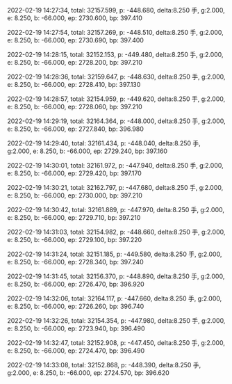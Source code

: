 2022-02-19 14:27:34, total: 32157.599, p: -448.680, delta:8.250 手, g:2.000, e: 8.250, b: -66.000, ep: 2730.600, bp: 397.410

2022-02-19 14:27:54, total: 32157.269, p: -448.510, delta:8.250 手, g:2.000, e: 8.250, b: -66.000, ep: 2730.690, bp: 397.400

2022-02-19 14:28:15, total: 32152.153, p: -449.480, delta:8.250 手, g:2.000, e: 8.250, b: -66.000, ep: 2728.200, bp: 397.210

2022-02-19 14:28:36, total: 32159.647, p: -448.630, delta:8.250 手, g:2.000, e: 8.250, b: -66.000, ep: 2728.410, bp: 397.130

2022-02-19 14:28:57, total: 32154.959, p: -449.620, delta:8.250 手, g:2.000, e: 8.250, b: -66.000, ep: 2728.060, bp: 397.210

2022-02-19 14:29:19, total: 32164.364, p: -448.000, delta:8.250 手, g:2.000, e: 8.250, b: -66.000, ep: 2727.840, bp: 396.980

2022-02-19 14:29:40, total: 32161.434, p: -448.040, delta:8.250 手, g:2.000, e: 8.250, b: -66.000, ep: 2729.240, bp: 397.160

2022-02-19 14:30:01, total: 32161.972, p: -447.940, delta:8.250 手, g:2.000, e: 8.250, b: -66.000, ep: 2729.420, bp: 397.170

2022-02-19 14:30:21, total: 32162.797, p: -447.680, delta:8.250 手, g:2.000, e: 8.250, b: -66.000, ep: 2730.000, bp: 397.210

2022-02-19 14:30:42, total: 32161.889, p: -447.970, delta:8.250 手, g:2.000, e: 8.250, b: -66.000, ep: 2729.710, bp: 397.210

2022-02-19 14:31:03, total: 32154.982, p: -448.660, delta:8.250 手, g:2.000, e: 8.250, b: -66.000, ep: 2729.100, bp: 397.220

2022-02-19 14:31:24, total: 32151.185, p: -449.580, delta:8.250 手, g:2.000, e: 8.250, b: -66.000, ep: 2728.340, bp: 397.240

2022-02-19 14:31:45, total: 32156.370, p: -448.890, delta:8.250 手, g:2.000, e: 8.250, b: -66.000, ep: 2726.470, bp: 396.920

2022-02-19 14:32:06, total: 32164.117, p: -447.660, delta:8.250 手, g:2.000, e: 8.250, b: -66.000, ep: 2726.260, bp: 396.740

2022-02-19 14:32:26, total: 32154.354, p: -447.980, delta:8.250 手, g:2.000, e: 8.250, b: -66.000, ep: 2723.940, bp: 396.490

2022-02-19 14:32:47, total: 32152.908, p: -447.450, delta:8.250 手, g:2.000, e: 8.250, b: -66.000, ep: 2724.470, bp: 396.490

2022-02-19 14:33:08, total: 32152.868, p: -448.390, delta:8.250 手, g:2.000, e: 8.250, b: -66.000, ep: 2724.570, bp: 396.620
